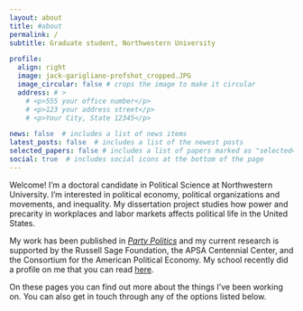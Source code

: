 ```yaml
---
layout: about
title: #about
permalink: /
subtitle: Graduate student, Northwestern University

profile:
  align: right
  image: jack-garigliano-profshot_cropped.JPG
  image_circular: false # crops the image to make it circular
  address: # >
    # <p>555 your office number</p>
    # <p>123 your address street</p>
    # <p>Your City, State 12345</p>

news: false  # includes a list of news items
latest_posts: false  # includes a list of the newest posts
selected_papers: false # includes a list of papers marked as "selected={true}"
social: true  # includes social icons at the bottom of the page
---
```


Welcome! I’m a doctoral candidate in Political Science at Northwestern University. I’m interested in political economy, political organizations and movements, and inequality. My dissertation project studies how power and precarity in workplaces and labor markets affects political life in the United States.

My work has been published in _[Party Politics]([go](https://journals.sagepub.com/doi/full/10.1177/13540688231199448))_ and my current research is supported by the Russell Sage Foundation, the APSA Centennial Center, and the Consortium for the American Political Economy. My school recently did a profile on me that you can read [here]([url](https://www.tgs.northwestern.edu/about/our-people/spotlight/jack-garigliano-hehim.html)).


On these pages you can find out more about the things I’ve been working on. You can also get in touch through any of the options listed below.
